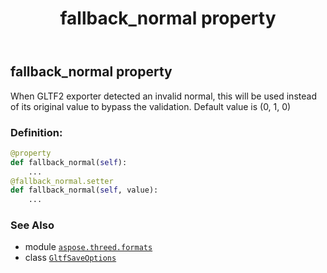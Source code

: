 ﻿---
title: fallback_normal property
second_title: Aspose.3D for Python via .NET API References
description: 
type: docs
weight: 80
url: /python-net/aspose.threed.formats/gltfsaveoptions/fallback_normal/
is_root: false
---

## fallback_normal property


When GLTF2 exporter detected an invalid normal, this will be used instead of its original value to bypass the validation.
Default value is (0, 1, 0)
### Definition:
```python
@property
def fallback_normal(self):
    ...
@fallback_normal.setter
def fallback_normal(self, value):
    ...
```

### See Also
* module [`aspose.threed.formats`](../../)
* class [`GltfSaveOptions`](/3d/python-net/aspose.threed.formats/gltfsaveoptions)
